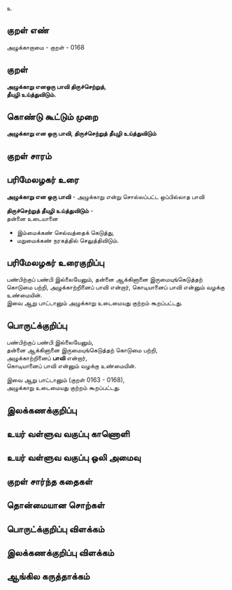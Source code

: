 உ

## குறள் எண் 

அழுக்காறாமை - குறள் - 0168  

## குறள் 

**அழுக்காறு எனஒரு பாவி திருச்செற்றுத்,  
தீயுழி உய்த்துவிடும்.** 

## கொண்டு கூட்டும் முறை

**அழுக்காறு என ஒரு பாவி, திருச்செற்றுத் தீயுழி உய்த்துவிடும்**  

## குறள் சாரம் 


## பரிமேலழகர் உரை

**அழுக்காறு என ஒரு பாவி** - அழுக்காறு என்று சொல்லப்பட்ட ஒப்பில்லாத பாவி  

**திருச்செற்றுத் தீயுழி உய்த்துவிடும்** -  
தன்னை உடையானை  
* இம்மைக்கண் செல்வத்தைக் கெடுத்து,  
* மறுமைக்கண் நரகத்தில் செலுத்திவிடும்.  
  

## பரிமேலழகர் உரைகுறிப்பு   

பண்பிற்குப் பண்பி இல்லையேனும், தன்னை ஆக்கினானை இருமையுங்கெடுத்தற் கொடுமை பற்றி, அழுக்காற்றினைப் பாவி என்றார், கொடியானைப் பாவி என்னும் வழக்கு உண்மையின்.  
இவை ஆறு பாட்டானும் அழுக்காறு உடைமையது குற்றம் கூறப்பட்டது.  

## பொருட்க்குறிப்பு 

பண்பிற்குப் பண்பி இல்லையேனும்,  
தன்னை ஆக்கினானை இருமையுங்கெடுத்தற் கொடுமை பற்றி,  
அழுக்காற்றினைப் **பாவி** என்றார்,  
கொடியானைப் பாவி என்னும் வழக்கு உண்மையின். 

இவை ஆறு பாட்டானும் (குறள் 0163 - 0168),  
அழுக்காறு உடைமையது குற்றம் கூறப்பட்டது.  

## இலக்கணக்குறிப்பு  


## உயர் வள்ளுவ வகுப்பு காணொளி


## உயர் வள்ளுவ வகுப்பு ஒலி அமைவு 

 
## குறள் சார்ந்த கதைகள் 


## தொன்மையான சொற்கள்


## பொருட்க்குறிப்பு விளக்கம்


## இலக்கணக்குறிப்பு விளக்கம்


## ஆங்கில கருத்தாக்கம் 


